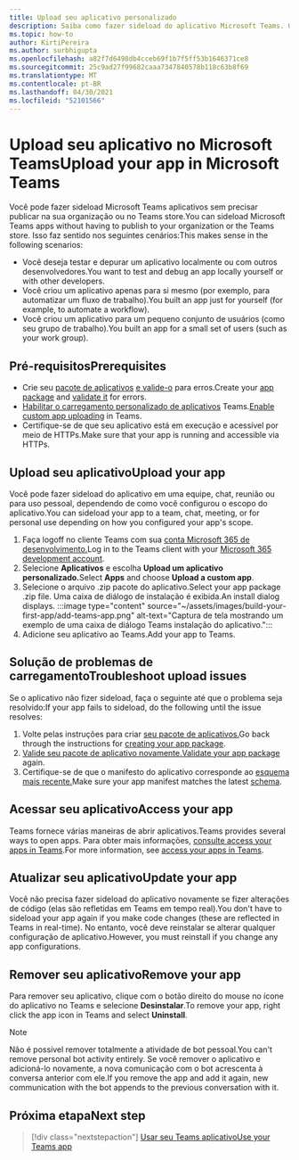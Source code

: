 ```yaml
---
title: Upload seu aplicativo personalizado
description: Saiba como fazer sideload do aplicativo Microsoft Teams. O sideload é comum ao testar e depurar um aplicativo durante o desenvolvimento.
ms.topic: how-to
author: KirtiPereira
ms.author: surbhigupta
ms.openlocfilehash: a82f7d6498db4cceb69f1b7f5ff53b1646371ce8
ms.sourcegitcommit: 25c9ad27f99682caaa7347840578b118c63b8f69
ms.translationtype: MT
ms.contentlocale: pt-BR
ms.lasthandoff: 04/30/2021
ms.locfileid: "52101566"
---
```

# <a name="upload-your-app-in-microsoft-teams"></a><span data-ttu-id="19615-104">Upload seu aplicativo no Microsoft Teams</span><span class="sxs-lookup"><span data-stu-id="19615-104">Upload your app in Microsoft Teams</span></span>

<span data-ttu-id="19615-105">Você pode fazer sideload Microsoft Teams aplicativos sem precisar publicar na sua organização ou no Teams store.</span><span class="sxs-lookup"><span data-stu-id="19615-105">You can sideload Microsoft Teams apps without having to publish to your organization or the Teams store.</span></span> <span data-ttu-id="19615-106">Isso faz sentido nos seguintes cenários:</span><span class="sxs-lookup"><span data-stu-id="19615-106">This makes sense in the following scenarios:</span></span>

* <span data-ttu-id="19615-107">Você deseja testar e depurar um aplicativo localmente ou com outros desenvolvedores.</span><span class="sxs-lookup"><span data-stu-id="19615-107">You want to test and debug an app locally yourself or with other developers.</span></span>
* <span data-ttu-id="19615-108">Você criou um aplicativo apenas para si mesmo (por exemplo, para automatizar um fluxo de trabalho).</span><span class="sxs-lookup"><span data-stu-id="19615-108">You built an app just for yourself (for example, to automate a workflow).</span></span>
* <span data-ttu-id="19615-109">Você criou um aplicativo para um pequeno conjunto de usuários (como seu grupo de trabalho).</span><span class="sxs-lookup"><span data-stu-id="19615-109">You built an app for a small set of users (such as your work group).</span></span>

## <a name="prerequisites"></a><span data-ttu-id="19615-110">Pré-requisitos</span><span class="sxs-lookup"><span data-stu-id="19615-110">Prerequisites</span></span>

* <span data-ttu-id="19615-111">Crie seu [pacote de aplicativos](~/concepts/build-and-test/apps-package.md) [e valide-o](https://dev.teams.microsoft.com/appvalidation.html) para erros.</span><span class="sxs-lookup"><span data-stu-id="19615-111">Create your [app package](~/concepts/build-and-test/apps-package.md) and [validate it](https://dev.teams.microsoft.com/appvalidation.html) for errors.</span></span>
* <span data-ttu-id="19615-112">[Habilitar o carregamento personalizado de aplicativos](~/concepts/build-and-test/prepare-your-o365-tenant.md#enable-custom-teams-apps-and-turn-on-custom-app-uploading) Teams.</span><span class="sxs-lookup"><span data-stu-id="19615-112">[Enable custom app uploading](~/concepts/build-and-test/prepare-your-o365-tenant.md#enable-custom-teams-apps-and-turn-on-custom-app-uploading) in Teams.</span></span>
* <span data-ttu-id="19615-113">Certifique-se de que seu aplicativo está em execução e acessível por meio de HTTPs.</span><span class="sxs-lookup"><span data-stu-id="19615-113">Make sure that your app is running and accessible via HTTPs.</span></span>

## <a name="upload-your-app"></a><span data-ttu-id="19615-114">Upload seu aplicativo</span><span class="sxs-lookup"><span data-stu-id="19615-114">Upload your app</span></span>

<span data-ttu-id="19615-115">Você pode fazer sideload do aplicativo em uma equipe, chat, reunião ou para uso pessoal, dependendo de como você configurou o escopo do aplicativo.</span><span class="sxs-lookup"><span data-stu-id="19615-115">You can sideload your app to a team, chat, meeting, or for personal use depending on how you configured your app's scope.</span></span>

1. <span data-ttu-id="19615-116">Faça logoff no cliente Teams com sua [conta Microsoft 365 de desenvolvimento.](~/build-your-first-app/build-and-run.md#prerequisites)</span><span class="sxs-lookup"><span data-stu-id="19615-116">Log in to the Teams client with your [Microsoft 365 development account](~/build-your-first-app/build-and-run.md#prerequisites).</span></span>
1. <span data-ttu-id="19615-117">Selecione **Aplicativos** e escolha **Upload um aplicativo personalizado.**</span><span class="sxs-lookup"><span data-stu-id="19615-117">Select **Apps** and choose **Upload a custom app**.</span></span>
1. <span data-ttu-id="19615-118">Selecione o arquivo .zip pacote do aplicativo.</span><span class="sxs-lookup"><span data-stu-id="19615-118">Select your app package .zip file.</span></span> <span data-ttu-id="19615-119">Uma caixa de diálogo de instalação é exibida.</span><span class="sxs-lookup"><span data-stu-id="19615-119">An install dialog displays.</span></span>
:::image type="content" source="~/assets/images/build-your-first-app/add-teams-app.png" alt-text="Captura de tela mostrando um exemplo de uma caixa de diálogo Teams instalação do aplicativo.":::
1. <span data-ttu-id="19615-121">Adicione seu aplicativo ao Teams.</span><span class="sxs-lookup"><span data-stu-id="19615-121">Add your app to Teams.</span></span>

## <a name="troubleshoot-upload-issues"></a><span data-ttu-id="19615-122">Solução de problemas de carregamento</span><span class="sxs-lookup"><span data-stu-id="19615-122">Troubleshoot upload issues</span></span>

<span data-ttu-id="19615-123">Se o aplicativo não fizer sideload, faça o seguinte até que o problema seja resolvido:</span><span class="sxs-lookup"><span data-stu-id="19615-123">If your app fails to sideload, do the following until the issue resolves:</span></span>

1. <span data-ttu-id="19615-124">Volte pelas instruções para criar [seu pacote de aplicativos.](../../concepts/build-and-test/apps-package.md)</span><span class="sxs-lookup"><span data-stu-id="19615-124">Go back through the instructions for [creating your app package](../../concepts/build-and-test/apps-package.md).</span></span>
1. <span data-ttu-id="19615-125">[Valide seu pacote de aplicativo novamente.](https://dev.teams.microsoft.com/appvalidation.html)</span><span class="sxs-lookup"><span data-stu-id="19615-125">[Validate your app package](https://dev.teams.microsoft.com/appvalidation.html) again.</span></span>
1. <span data-ttu-id="19615-126">Certifique-se de que o manifesto do aplicativo corresponde ao [esquema mais recente.](../../resources/schema/manifest-schema.md)</span><span class="sxs-lookup"><span data-stu-id="19615-126">Make sure your app manifest matches the latest [schema](../../resources/schema/manifest-schema.md).</span></span>

## <a name="access-your-app"></a><span data-ttu-id="19615-127">Acessar seu aplicativo</span><span class="sxs-lookup"><span data-stu-id="19615-127">Access your app</span></span>

<span data-ttu-id="19615-128">Teams fornece várias maneiras de abrir aplicativos.</span><span class="sxs-lookup"><span data-stu-id="19615-128">Teams provides several ways to open apps.</span></span> <span data-ttu-id="19615-129">Para obter mais informações, [consulte access your apps in Teams](https://support.microsoft.com/office/access-your-apps-in-teams-0758cb09-9e85-40e7-a974-51df7734646a).</span><span class="sxs-lookup"><span data-stu-id="19615-129">For more information, see [access your apps in Teams](https://support.microsoft.com/office/access-your-apps-in-teams-0758cb09-9e85-40e7-a974-51df7734646a).</span></span>

## <a name="update-your-app"></a><span data-ttu-id="19615-130">Atualizar seu aplicativo</span><span class="sxs-lookup"><span data-stu-id="19615-130">Update your app</span></span>

<span data-ttu-id="19615-131">Você não precisa fazer sideload do aplicativo novamente se fizer alterações de código (elas são refletidas em Teams em tempo real).</span><span class="sxs-lookup"><span data-stu-id="19615-131">You don't have to sideload your app again if you make code changes (these are reflected in Teams in real-time).</span></span> <span data-ttu-id="19615-132">No entanto, você deve reinstalar se alterar qualquer configuração de aplicativo.</span><span class="sxs-lookup"><span data-stu-id="19615-132">However, you must reinstall if you change any app configurations.</span></span>

## <a name="remove-your-app"></a><span data-ttu-id="19615-133">Remover seu aplicativo</span><span class="sxs-lookup"><span data-stu-id="19615-133">Remove your app</span></span>

<span data-ttu-id="19615-134">Para remover seu aplicativo, clique com o botão direito do mouse no ícone do aplicativo no Teams e selecione **Desinstalar**.</span><span class="sxs-lookup"><span data-stu-id="19615-134">To remove your app, right click the app icon in Teams and select **Uninstall**.</span></span>

> [!NOTE]
> <span data-ttu-id="19615-135">Não é possível remover totalmente a atividade de bot pessoal.</span><span class="sxs-lookup"><span data-stu-id="19615-135">You can't remove personal bot activity entirely.</span></span> <span data-ttu-id="19615-136">Se você remover o aplicativo e adicioná-lo novamente, a nova comunicação com o bot acrescenta à conversa anterior com ele.</span><span class="sxs-lookup"><span data-stu-id="19615-136">If you remove the app and add it again, new communication with the bot appends to the previous conversation with it.</span></span>

## <a name="next-step"></a><span data-ttu-id="19615-137">Próxima etapa</span><span class="sxs-lookup"><span data-stu-id="19615-137">Next step</span></span>

> [!div class="nextstepaction"]
> [<span data-ttu-id="19615-138">Usar seu Teams aplicativo</span><span class="sxs-lookup"><span data-stu-id="19615-138">Use your Teams app</span></span>](https://support.microsoft.com/office/apps-and-services-cc1fba57-9900-4634-8306-2360a40c665b?ui=en-us&rs=en-us&ad=us)

